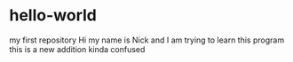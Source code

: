 # hello-world
my first repository
Hi my name is Nick and I am trying to learn this program
this is a new addition
kinda confused
